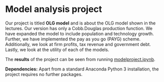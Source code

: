 # Model analysis project

Our project is titled **OLG model** and is about the OLG model shown in the lectures. Our version has only a Cobb.Douglas production function. We have expanded the model to include population and technology growth. Further, we have implemented the pay as you go (PAYG) scheme. Additionally, we look at firm profits, tax revenue and government debt. Lastly, we look at the utility of each of the models. 

The **results** of the project can be seen from running [modelproject.ipynb](modelproject.ipynb).

**Dependencies:** Apart from a standard Anaconda Python 3 installation, the project requires no further packages.